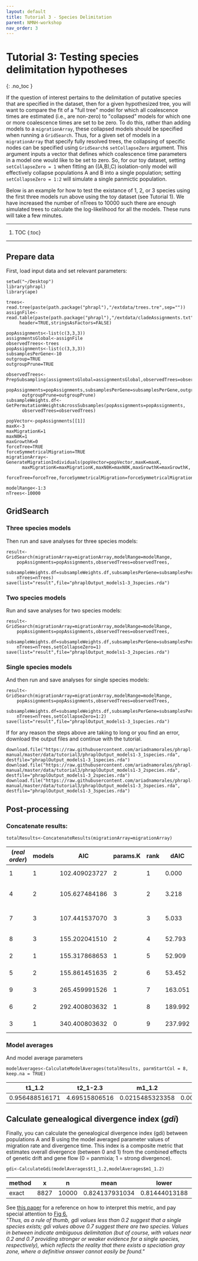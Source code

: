 ```yaml
---
layout: default
title: Tutorial 3 - Species Delimitation
parent: NMNH-workshop
nav_order: 3
---
```


# Tutorial 3: Testing species delimitation hypotheses
{: .no_toc }

If the question of interest pertains to the delimitation of putative species that are specified in the dataset, then for a given hypothesized tree, you will want to compare the fit of a "full tree" model for which all coalescence times are estimated (i.e., are non-zero) to "collapsed" models for which one or more coalescence times are set to be zero. To do this, rather than adding models to a `migrationArray`, these collapsed models should be specified when running a `GridSearch`. Thus, for a given set of models in a `migrationArray` that specify fully resolved trees, the collapsing of specific nodes can be specified using `GridSearch`s  `setCollapseZero` argument. This argument inputs a vector that defines which coalescence time parameters in a model one would like to be set to zero. So, for our toy dataset, setting `setCollapseZero = 1` when fitting an ((A,B),C) isolation-only model will effectively collapse populations A and B into a single population; setting `setCollapseZero = 1:2` will simulate a single panmictic population.

Below is an example for how to test the existance of 1, 2, or 3 species using the first three models run above using the toy dataset (see Tutorial 1). We have increased the number of nTrees to 10000 such there are enough simulated trees to calculate the log-likelihood for all the models. These runs will take a few minutes.

---
1. TOC
{:toc}
---

## Prepare data
First, load input data and set relevant parameters:

```
setwd("~/Desktop")
library(phrapl)
library(ape)
  
trees<-read.tree(paste(path.package("phrapl"),"/extdata/trees.tre",sep=""))
assignFile<-read.table(paste(path.package("phrapl"),"/extdata/cladeAssignments.txt",sep=""),
     header=TRUE,stringsAsFactors=FALSE)
     
popAssignments<-list(c(3,3,3))
assignmentsGlobal<-assignFile  
observedTrees<-trees  
popAssignments<-list(c(3,3,3))  
subsamplesPerGene<-10  
outgroup=TRUE  
outgroupPrune=TRUE  
  
observedTrees<-PrepSubsampling(assignmentsGlobal=assignmentsGlobal,observedTrees=observedTrees,
      popAssignments=popAssignments,subsamplesPerGene=subsamplesPerGene,outgroup=outgroup,
      outgroupPrune=outgroupPrune)
subsampleWeights.df<-GetPermutationWeightsAcrossSubsamples(popAssignments=popAssignments,
      observedTrees=observedTrees)
      
popVector<-popAssignments[[1]]  
maxK<-3  
maxMigrationK=1  
maxN0K=1  
maxGrowthK=0  
forceTree=TRUE  
forceSymmetricalMigration=TRUE  
migrationArray<-GenerateMigrationIndividuals(popVector=popVector,maxK=maxK,  
      maxMigrationK=maxMigrationK,maxN0K=maxN0K,maxGrowthK=maxGrowthK,
      forceTree=forceTree,forceSymmetricalMigration=forceSymmetricalMigration)

modelRange<-1:3  
nTrees<-10000  
```

## GridSearch

### Three species models
Then run and save analyses for three species models:

```
result<-GridSearch(migrationArray=migrationArray,modelRange=modelRange,
    popAssignments=popAssignments,observedTrees=observedTrees,
    subsampleWeights.df=subsampleWeights.df,subsamplesPerGene=subsamplesPerGene,
    nTrees=nTrees) 
save(list="result",file="phraplOutput_models1-3_3species.rda")  
```
### Two species models
Run and save analyses for two species models:

```
result<-GridSearch(migrationArray=migrationArray,modelRange=modelRange,
    popAssignments=popAssignments,observedTrees=observedTrees,
    subsampleWeights.df=subsampleWeights.df,subsamplesPerGene=subsamplesPerGene,
    nTrees=nTrees,setCollapseZero=1) 
save(list="result",file="phraplOutput_models1-3_2species.rda") 
```

### Single species models
And then run and save analyses for single species models:

```
result<-GridSearch(migrationArray=migrationArray,modelRange=modelRange,
    popAssignments=popAssignments,observedTrees=observedTrees,
    subsampleWeights.df=subsampleWeights.df,subsamplesPerGene=subsamplesPerGene,
    nTrees=nTrees,setCollapseZero=1:2) 
save(list="result",file="phraplOutput_models1-3_1species.rda") 
```

If for any reason the steps above are taking to long or you find an error, download the output files and continue with the tutorial.

```
download.file("https://raw.githubusercontent.com/ariadnamorales/phrapl-manual/master/data/tutorial3/phraplOutput_models1-3_1species.rda", destfile="phraplOutput_models1-3_1species.rda")
download.file("https://raw.githubusercontent.com/ariadnamorales/phrapl-manual/master/data/tutorial3/phraplOutput_models1-3_2species.rda", destfile="phraplOutput_models1-3_2species.rda")
download.file("https://raw.githubusercontent.com/ariadnamorales/phrapl-manual/master/data/tutorial3/phraplOutput_models1-3_3species.rda", destfile="phraplOutput_models1-3_3species.rda")

```




## Post-processing

### Concatenate results:


```
totalResults<-ConcatenateResults(migrationArray=migrationArray)  
```

(_real order_) | models | AIC | params.K | rank | dAIC | wAIC | params.vector | t1_1.2 | t2_1-2.3 | m1_1.2 | m1_1.3 | m1_2.1 | m1_3.1  | 
---| --- | --- | --- | --- | --- | --- | --- | --- | --- | --- | --- | --- | ---  | 
1 | 1 |  102.409023727  |        2 |     1 |    0.000 |  7.80744156813e-01 |              collapse_1 collapse_2 |  0.885953900419 |  4.28733673377 |              NA  |             NA |              NA   |            NA  | 
4 | 2 |  105.627484186   |       3 |     2 |    3.218 |  1.56217225852e-01 |  collapse_1 collapse_2 migration_1 |  1.429951012557 |  5.54272642869 |  0.137939540376 |              NA |  0.137939540376  |             NA | 
7 | 3 |  107.441537070  |        3 |     3 |    5.033 |  6.30386173283e-02 |  collapse_1 collapse_2 migration_1 |  0.656775270185 |  7.64571997328 |              NA |  0.109671500725 |              NA |  0.109671500725 | 
8 | 3 |  155.202041510  |        2 |     4 |   52.793 |  2.68320868533e-12  |            collapse_2 migration_1 |  0.000000000000 |  5.01247343036 |              NA |  1.539211074576 |              NA |  1.539211074576 | 
2 | 1 |  155.317868653  |        1 |     5 |   52.909 |  2.53200973488e-12  |                        collapse_2 |  0.000000000000 |  6.94471465031 |              NA |              NA |              NA |              NA | 
5 | 2 |  155.861451635  |        2  |    6 |   53.452 |  1.92998715801e-12  |            collapse_2 migration_1 |  0.000000000000 |  5.74580965294 |  1.544042397162 |              NA |  1.544042397162 |              NA | 
9 | 3 |  265.459991526  |        1  |    7 |  163.051 |  3.06502455529e-36  |                       migration_1 |  0.000000000000 |  0.00000000000 |              NA |  2.149987786716 |              NA |  2.149987786716 | 
6 | 2 |  292.400803632  |        1 |     8 |  189.992 |  4.32782946843e-42  |                       migration_1 |  0.000000000000 |  0.00000000000 |  0.460000005209 |              NA |  0.460000005209             NA | 
3 | 1 |  340.400803632  |        0  |    9 |  237.992 |  1.63381385280e-52  |                                  |  0.000000000000 |  0.00000000000 |              NA |              NA |              NA |              NA | 



### Model averages

And model average parameters

```
modelAverages<-CalculateModelAverages(totalResults, parmStartCol = 8, keep.na = TRUE)  
```

t1_1.2 | t2_1-2.3 | m1_1.2 | m1_1.3 | m1_2.1 | m1_3.1 | 
--- | --- | --- | --- | --- | --- | 
0.956488516171 | 4.69515806516 | 0.0215485323358 | 0.00691353977014 | 0.0215485323358 | 0.00691353977014 | 


## Calculate genealogical divergence index (_gdi_)
Finally, you can calculate the genealogical divergence index (gdi) between populations A and B using the model averaged parameter values of migration rate and divergence time. This index is a composite metric that estimates overall divergence (between 0 and 1) from the combined effects of genetic drift and gene flow (0 = panmixia; 1 = strong divergence).

```
gdi<-CalculateGdi(modelAverages$t1_1.2,modelAverages$m1_1.2)
```

method | x | n | mean | lower | upper | 
--- | --- | --- | --- | --- | --- | 
exact | 8827 | 10000 | 0.824137931034 | 0.81444013188 | 0.833500169879 | 

See [this paper](https://academic.oup.com/sysbio/article/66/5/799/2726792) for a reference on how to interpret this metric, and pay special attention to [Fig 6.](https://academic.oup.com/view-large/figure/95743527/syw117f6.tif) <br/>
_"Thus, as a rule of thumb, gdi values less than 0.2 suggest that a single species exists; gdi values above 0.7 suggest there are two species. Values in between indicate ambiguous delimitation (but of course, with values near 0.2 and 0.7 providing stronger or weaker evidence for a single species, respectively), which reflects the reality that there exists a speciation gray zone, where a definitive answer cannot easily be found."_